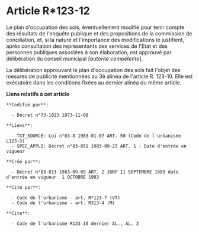 # Article R*123-12

Le plan d'occupation des sols, éventuellement modifié pour tenir compte des résultats de l'enquête publique et des
propositions de la commission de conciliation, et, si la nature et l'importance des modifications le justifient, après
consultation des représentants des services de l'Etat et des personnes publiques associées à son élaboration, est approuvé
par délibération du conseil municipal [*autorité compétente*].

La délibération approuvant le plan d'occupation des sols fait l'objet des mesures de publicité mentionnées au 3è alinéa de
l'article R. 123-10. Elle est exécutoire dans les conditions fixées au dernier alinéa du même article.

**Liens relatifs à cet article**

	**Codifié par**:

	  - Décret n°73-1023 1973-11-08

	**Liens**:

	  - TXT_SOURCE: Loi n°83-8 1983-01-07 ART. 50 (Code de l'urbanisme L123-3)
	  - SPEC_APPLI: Décret n°83-851 1983-09-23 ART. 1 : Date d'entrée en vigueur

	**Créé par**:

	  - Décret n°83-813 1983-09-09 ART. 2 JORF 11 SEPTEMBRE 1983 date d'entrée en vigueur  1 OCTOBRE 1983

	**Cité par**:

	  - Code de l'urbanisme - art. R*123-7 (VT)
	  - Code de l'urbanisme - art. R313-4 (M)

	**Cite**:

	  - Code de l'urbanisme R123-10 dernier AL., AL. 3
